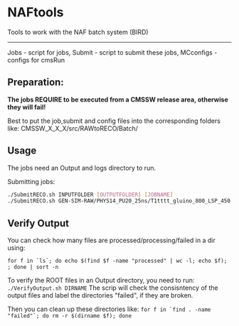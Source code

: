 NAFtools
========

Tools to work with the NAF batch system (BIRD)
___
Jobs - script for jobs,
Submit - script to submit these jobs,
MCconfigs - configs for cmsRun

Preparation:
---
**The jobs REQUIRE to be executed from a CMSSW release area, otherwise they will fail!**

Best to put the job,submit and config files into the corresponding folders like:
CMSSW_X_X_X/src/RAWtoRECO/Batch/

Usage
---
The jobs need an Output and logs directory to run.

Submitting jobs:
``` bash
./SubmitRECO.sh INPUTFOLDER [OUTPUTFOLDER] [JOBNAME]
./SubmitRECO.sh GEN-SIM-RAW/PHYS14_PU20_25ns/T1tttt_gluino_800_LSP_450 Output/PHYS14_PU20_25ns RECO_T1t4_800
```

Verify Output
---
You can check how many files are processed/processing/failed in a dir using:
``` 
for f in `ls`; do echo $(find $f -name "processed" | wc -l; echo $f); ; done | sort -n 
```

To verify the ROOT files in an Output directory, you need to run:
`./VerifyOutput.sh DIRNAME`
The scrip will check the consisntency of the output files and label the directories "failed", if they are broken.

Then you can clean up these directories like:
``` for f in `find . -name "failed"`; do rm -r $(dirname $f); done  ```
